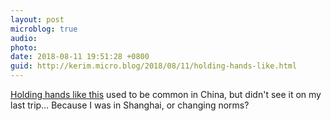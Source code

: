 ```yaml
---
layout: post
microblog: true
audio: 
photo: 
date: 2018-08-11 19:51:28 +0800
guid: http://kerim.micro.blog/2018/08/11/holding-hands-like.html
---
```

[Holding hands like this](https://scroll.in/article/889972/a-british-photographer-captures-the-very-indian-phenomenon-of-men-non-romantically-holding-hands) used to be common in China, but didn't see it on my last trip… Because I was in Shanghai, or changing norms?
